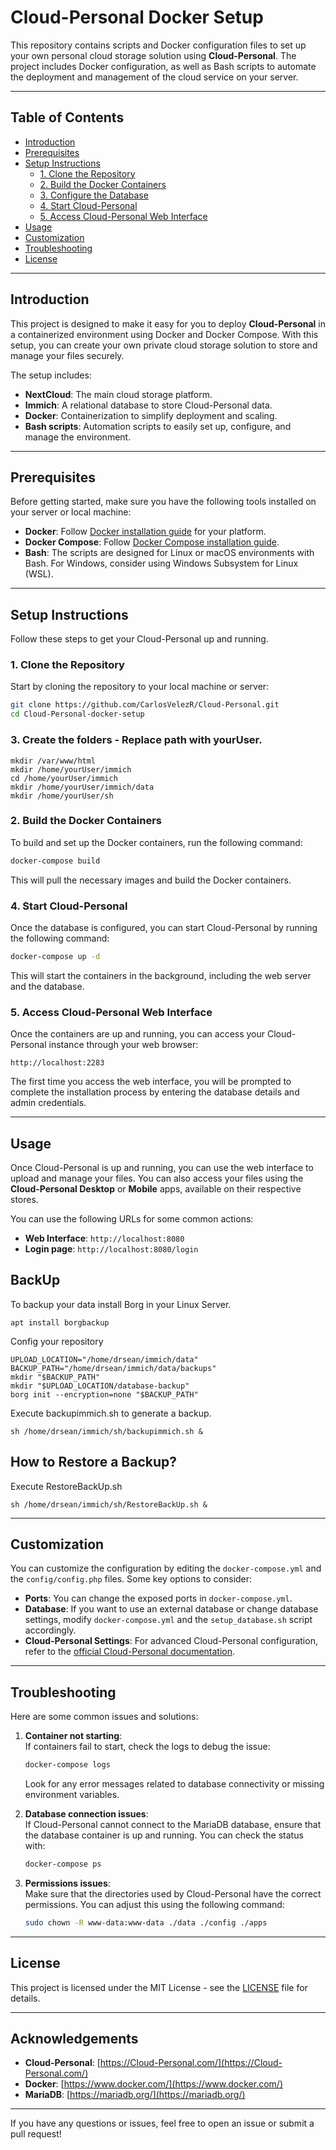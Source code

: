 # Cloud-Personal Docker Setup

This repository contains scripts and Docker configuration files to set up your own personal cloud storage solution using **Cloud-Personal**. The project includes Docker configuration, as well as Bash scripts to automate the deployment and management of the cloud service on your server.

---

## Table of Contents

- [Introduction](#introduction)
- [Prerequisites](#prerequisites)
- [Setup Instructions](#setup-instructions)
  - [1. Clone the Repository](#1-clone-the-repository)
  - [2. Build the Docker Containers](#2-build-the-docker-containers)
  - [3. Configure the Database](#3-configure-the-database)
  - [4. Start Cloud-Personal](#4-start-Cloud-Personal)
  - [5. Access Cloud-Personal Web Interface](#5-access-Cloud-Personal-web-interface)
- [Usage](#usage)
- [Customization](#customization)
- [Troubleshooting](#troubleshooting)
- [License](#license)

---

## Introduction

This project is designed to make it easy for you to deploy **Cloud-Personal** in a containerized environment using Docker and Docker Compose. With this setup, you can create your own private cloud storage solution to store and manage your files securely.

The setup includes:

- **NextCloud**: The main cloud storage platform.
- **Immich**: A relational database to store Cloud-Personal data.
- **Docker**: Containerization to simplify deployment and scaling.
- **Bash scripts**: Automation scripts to easily set up, configure, and manage the environment.

---

## Prerequisites

Before getting started, make sure you have the following tools installed on your server or local machine:

- **Docker**: Follow [Docker installation guide](https://docs.docker.com/get-docker/) for your platform.
- **Docker Compose**: Follow [Docker Compose installation guide](https://docs.docker.com/compose/install/).
- **Bash**: The scripts are designed for Linux or macOS environments with Bash. For Windows, consider using Windows Subsystem for Linux (WSL).

---

## Setup Instructions

Follow these steps to get your Cloud-Personal up and running.

### 1. Clone the Repository

Start by cloning the repository to your local machine or server:

```bash
git clone https://github.com/CarlosVelezR/Cloud-Personal.git
cd Cloud-Personal-docker-setup
```
### 3. Create the folders - Replace path with yourUser.
```
mkdir /var/www/html
mkdir /home/yourUser/immich
cd /home/yourUser/immich
mkdir /home/yourUser/immich/data
mkdir /home/yourUser/sh
```

### 2. Build the Docker Containers

To build and set up the Docker containers, run the following command:

```bash
docker-compose build
```

This will pull the necessary images and build the Docker containers.


### 4. Start Cloud-Personal

Once the database is configured, you can start Cloud-Personal by running the following command:

```bash
docker-compose up -d
```

This will start the containers in the background, including the web server and the database.

### 5. Access Cloud-Personal Web Interface

Once the containers are up and running, you can access your Cloud-Personal instance through your web browser:

```
http://localhost:2283
```

The first time you access the web interface, you will be prompted to complete the installation process by entering the database details and admin credentials.

---

## Usage

Once Cloud-Personal is up and running, you can use the web interface to upload and manage your files. You can also access your files using the **Cloud-Personal Desktop** or **Mobile** apps, available on their respective stores.

You can use the following URLs for some common actions:

- **Web Interface**: `http://localhost:8080`
- **Login page**: `http://localhost:8080/login`

## BackUp

To backup your data install Borg in your Linux Server.

```
apt install borgbackup
```
Config your repository

```
UPLOAD_LOCATION="/home/drsean/immich/data"
BACKUP_PATH="/home/drsean/immich/data/backups"
mkdir "$BACKUP_PATH"
mkdir "$UPLOAD_LOCATION/database-backup"
borg init --encryption=none "$BACKUP_PATH"
```


Execute backupimmich.sh to generate a backup.

```
sh /home/drsean/immich/sh/backupimmich.sh &
```

## How to Restore a Backup?

Execute RestoreBackUp.sh

```
sh /home/drsean/immich/sh/RestoreBackUp.sh &

```
---

## Customization

You can customize the configuration by editing the `docker-compose.yml` and the `config/config.php` files. Some key options to consider:

- **Ports**: You can change the exposed ports in `docker-compose.yml`.
- **Database**: If you want to use an external database or change database settings, modify `docker-compose.yml` and the `setup_database.sh` script accordingly.
- **Cloud-Personal Settings**: For advanced Cloud-Personal configuration, refer to the [official Cloud-Personal documentation](https://doc.Cloud-Personal.com/).

---

## Troubleshooting

Here are some common issues and solutions:

1. **Container not starting**:  
   If containers fail to start, check the logs to debug the issue:
   ```bash
   docker-compose logs
   ```
   Look for any error messages related to database connectivity or missing environment variables.

2. **Database connection issues**:  
   If Cloud-Personal cannot connect to the MariaDB database, ensure that the database container is up and running. You can check the status with:
   ```bash
   docker-compose ps
   ```

3. **Permissions issues**:  
   Make sure that the directories used by Cloud-Personal have the correct permissions. You can adjust this using the following command:
   ```bash
   sudo chown -R www-data:www-data ./data ./config ./apps
   ```

---

## License

This project is licensed under the MIT License - see the [LICENSE](LICENSE) file for details.

---

## Acknowledgements

- **Cloud-Personal**: [https://Cloud-Personal.com/](https://Cloud-Personal.com/)
- **Docker**: [https://www.docker.com/](https://www.docker.com/)
- **MariaDB**: [https://mariadb.org/](https://mariadb.org/)

---

If you have any questions or issues, feel free to open an issue or submit a pull request!